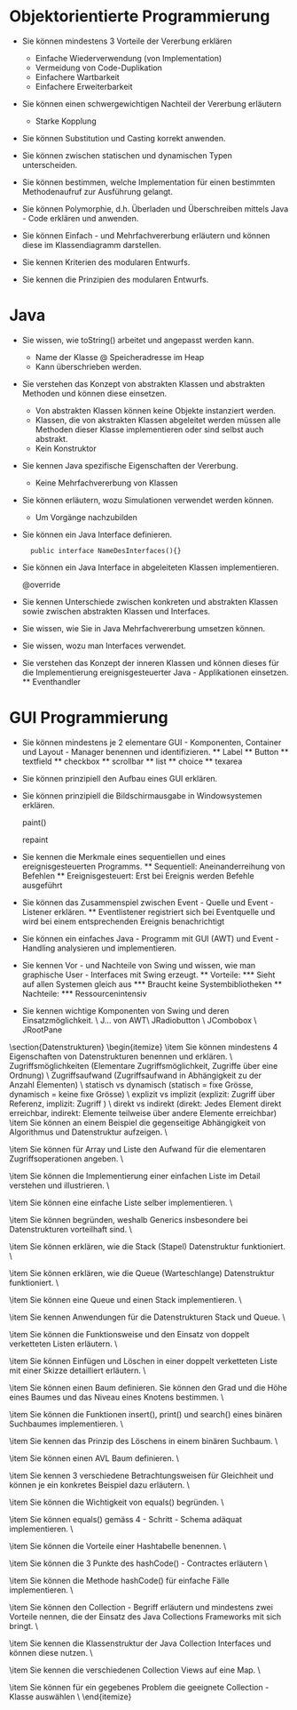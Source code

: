 # Objektorientierte Programmierung
* Sie können mindestens 3 Vorteile der Vererbung erklären

    * Einfache Wiederverwendung (von Implementation)
    * Vermeidung von Code-Duplikation
    * Einfachere Wartbarkeit
    * Einfachere Erweiterbarkeit

* Sie können einen schwergewichtigen Nachteil der Vererbung erläutern

    * Starke Kopplung

* Sie können Substitution und Casting korrekt anwenden.
* Sie können zwischen statischen und dynamischen Typen unterscheiden.
* Sie können bestimmen, welche Implementation für einen bestimmten Methodenaufruf zur Ausführung gelangt.
* Sie können Polymorphie, d.h. Überladen und Überschreiben mittels Java - Code erklären und anwenden.
* Sie können Einfach - und Mehrfachvererbung erläutern und können diese im Klassendiagramm darstellen.
* Sie kennen Kriterien des modularen Entwurfs.
* Sie kennen die Prinzipien des modularen Entwurfs.

# Java
* Sie wissen, wie toString() arbeitet und angepasst werden kann.

    * Name der Klasse \@ Speicheradresse im Heap
    * Kann überschrieben werden. 

* Sie verstehen das Konzept von abstrakten Klassen und abstrakten Methoden und können diese einsetzen.

    * Von abstrakten Klassen können keine Objekte instanziert werden.
    * Klassen, die von akstrakten Klassen abgeleitet werden müssen alle Methoden dieser Klasse implementieren oder sind selbst auch abstrakt.
    * Kein Konstruktor

* Sie kennen Java spezifische Eigenschaften der Vererbung.

    * Keine Mehrfachvererbung von Klassen

* Sie können erläutern, wozu Simulationen verwendet werden können.

    * Um Vorgänge nachzubilden

* Sie können ein Java Interface definieren.

        public interface NameDesInterfaces(){}

* Sie können ein Java Interface in abgeleiteten Klassen implementieren.
        
    @override

* Sie kennen Unterschiede zwischen konkreten und abstrakten Klassen sowie zwischen abstrakten Klassen und Interfaces.
        
* Sie wissen, wie Sie in Java Mehrfachvererbung umsetzen können.
        
* Sie wissen, wozu man Interfaces verwendet.
        
* Sie verstehen das Konzept der inneren Klassen und können dieses für die Implementierung ereignisgesteuerter Java - Applikationen einsetzen. 
 ** Eventhandler

# GUI Programmierung
* Sie können mindestens je 2 elementare GUI - Komponenten, Container und Layout - Manager benennen und identifizieren.
 ** Label
 ** Button
 ** textfield
 ** checkbox
 ** scrollbar
 ** list
 ** choice
 ** texarea 
* Sie können prinzipiell den Aufbau eines GUI erklären.
        
* Sie können prinzipiell die Bildschirmausgabe in Windowsystemen erklären.

    paint()

    repaint

* Sie kennen die Merkmale eines sequentiellen und eines ereignisgesteuerten Programms.
 ** Sequentiell: Aneinanderreihung von Befehlen
 ** Ereignisgesteuert: Erst bei Ereignis werden Befehle ausgeführt
* Sie können das Zusammenspiel zwischen Event - Quelle und Event - Listener erklären. 
 ** Eventlistener registriert sich bei Eventquelle und wird bei einem entsprechenden Ereignis benachrichtigt
* Sie können ein einfaches Java - Programm mit GUI (AWT) und Event - Handling analysieren und implementieren.
        
* Sie kennen Vor - und Nachteile von Swing und wissen, wie man graphische User - Interfaces mit Swing erzeugt.
 ** Vorteile:
 *** Sieht auf allen Systemen gleich aus
 *** Braucht keine Systembibliotheken 
 ** Nachteile:
 *** Ressourcenintensiv
* Sie kennen wichtige Komponenten von Swing und deren Einsatzmöglichkeit. \\
        J... von AWT\\
        JRadiobutton \\
        JCombobox \\
        JRootPane

\section{Datenstrukturen}
\begin{itemize}
  \item Sie können mindestens 4 Eigenschaften von Datenstrukturen benennen und erklären. \\
        Zugriffsmöglichkeiten (Elementare Zugriffsmöglichkeit, Zugriffe über eine Ordnung) \\
        Zugriffsaufwand (Zugriffsaufwand in Abhängigkeit zu der Anzahl Elementen) \\
        statisch vs dynamisch (statisch = fixe Grösse, dynamisch = keine fixe Grösse) \\
        explizit vs implizit (explizit: Zugriff über Referenz, implizit: Zugriff ) \\
        direkt vs indirekt (direkt: Jedes Element direkt erreichbar, indirekt: Elemente teilweise über andere Elemente erreichbar)
  \item Sie können an einem Beispiel die gegenseitige Abhängigkeit von Algorithmus und Datenstruktur aufzeigen. \\
        
  \item Sie können für Array und Liste den Aufwand für die elementaren Zugriffsoperationen angeben. \\
        
  \item Sie können die Implementierung einer einfachen Liste im Detail verstehen und illustrieren. \\
        
  \item Sie können eine einfache Liste selber implementieren. \\
        
  \item Sie können begründen, weshalb Generics insbesondere bei Datenstrukturen vorteilhaft sind. \\
        
  \item Sie können erklären, wie die Stack (Stapel) Datenstruktur funktioniert. \\
        
  \item Sie können erklären, wie die Queue (Warteschlange) Datenstruktur funktioniert. \\
        
  \item Sie können eine Queue und einen Stack implementieren. \\

  \item Sie kennen Anwendungen für die Datenstrukturen Stack und Queue. \\

  \item Sie können die Funktionsweise und den Einsatz von doppelt verketteten Listen erläutern. \\

  \item Sie können Einfügen und Löschen in einer doppelt verketteten Liste mit einer Skizze detailliert erläutern. \\

  \item Sie können einen Baum definieren. Sie können den Grad und die Höhe eines Baumes und das Niveau eines Knotens bestimmen. \\

  \item Sie können die Funktionen insert(), print() und search() eines binären Suchbaumes implementieren. \\

  \item Sie kennen das Prinzip des Löschens in einem binären Suchbaum. \\

  \item Sie können einen AVL Baum definieren. \\

  \item Sie kennen 3 verschiedene Betrachtungsweisen für Gleichheit und können je ein konkretes Beispiel dazu erläutern. \\

  \item Sie können die Wichtigkeit von equals() begründen. \\

  \item Sie können equals() gemäss 4 - Schritt - Schema adäquat implementieren. \\

  \item Sie können die Vorteile einer Hashtabelle benennen. \\

  \item Sie können die 3 Punkte des hashCode() - Contractes erläutern \\

  \item Sie können die Methode hashCode() für einfache Fälle implementieren. \\

  \item Sie können den Collection - Begriff erläutern und mindestens zwei Vorteile nennen, die der Einsatz des Java Collections Frameworks mit sich bringt. \\

  \item Sie kennen die Klassenstruktur der Java Collection Interfaces und können diese nutzen. \\

  \item Sie kennen die verschiedenen Collection Views auf eine Map. \\

  \item Sie können für ein gegebenes Problem die geeignete Collection - Klasse auswählen \\
\end{itemize}

